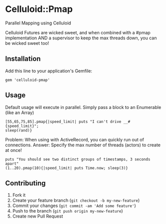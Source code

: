 # Celluloid::Pmap

Parallel Mapping using Celluloid

Celluloid Futures are wicked sweet, and when combined with a #pmap
implementation AND a supervisor to keep the max threads down, you can be wicked
sweet too!

## Installation

Add this line to your application's Gemfile:

    gem 'celluloid-pmap'

## Usage

Default usage will execute in parallel. Simply pass a block to an Enumerable
(like an Array)

```
[55,65,75,85].pmap{|speed_limit| puts "I can't drive __#{speed_limit}";
sleep(rand)}
```

Problem: When using with ActiveRecord, you can quickly run out of connections. 
Answer: Specify the max number of threads (actors) to create at once!

```
puts "You should see two distinct groups of timestamps, 3 seconds apart"
(1..20).pmap(10){|speed_limit| puts Time.now; sleep(3)}
```

## Contributing

1. Fork it
2. Create your feature branch (`git checkout -b my-new-feature`)
3. Commit your changes (`git commit -am 'Add some feature'`)
4. Push to the branch (`git push origin my-new-feature`)
5. Create new Pull Request
